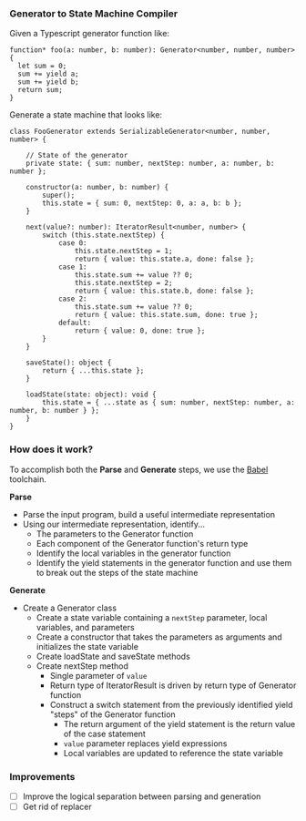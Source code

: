 ### Generator to State Machine Compiler

Given a Typescript generator function like:

```
function* foo(a: number, b: number): Generator<number, number, number> {
  let sum = 0;
  sum += yield a;
  sum += yield b;
  return sum;
}
```

Generate a state machine that looks like:

```
class FooGenerator extends SerializableGenerator<number, number, number> {
    
    // State of the generator 
    private state: { sum: number, nextStep: number, a: number, b: number };

    constructor(a: number, b: number) {
        super();
        this.state = { sum: 0, nextStep: 0, a: a, b: b };
    }

    next(value?: number): IteratorResult<number, number> {
        switch (this.state.nextStep) {
            case 0:
                this.state.nextStep = 1;
                return { value: this.state.a, done: false };
            case 1:
                this.state.sum += value ?? 0;
                this.state.nextStep = 2;
                return { value: this.state.b, done: false };
            case 2:
                this.state.sum += value ?? 0;
                return { value: this.state.sum, done: true };
            default:
                return { value: 0, done: true };
        }
    }

    saveState(): object {
        return { ...this.state };
    }

    loadState(state: object): void {
        this.state = { ...state as { sum: number, nextStep: number, a: number, b: number } };
    }
}
```

### How does it work?

To accomplish both the **Parse** and **Generate** steps, we use the [Babel](https://babeljs.io/) toolchain.

**Parse**
- Parse the input program, build a useful intermediate representation
- Using our intermediate representation, identify...
    - The parameters to the Generator function
    - Each component of the Generator function's return type
    - Identify the local variables in the generator function
    - Identify the yield statements in the generator function and use them to break out the steps of the state machine

**Generate**
- Create a Generator class
    - Create a state variable containing a `nextStep` parameter, local variables, and parameters
    - Create a constructor that takes the parameters as arguments and initializes the state variable
    - Create loadState and saveState methods
    - Create nextStep method
        - Single parameter of `value` 
        - Return type of IteratorResult is driven by return type of Generator function
        - Construct a switch statement from the previously identified yield "steps" of the Generator function
            - The return argument of the yield statement is the return value of the case statement
            - `value` parameter replaces yield expressions
            - Local variables are updated to reference the state variable


### Improvements
- [ ] Improve the logical separation between parsing and generation
- [ ] Get rid of replacer
